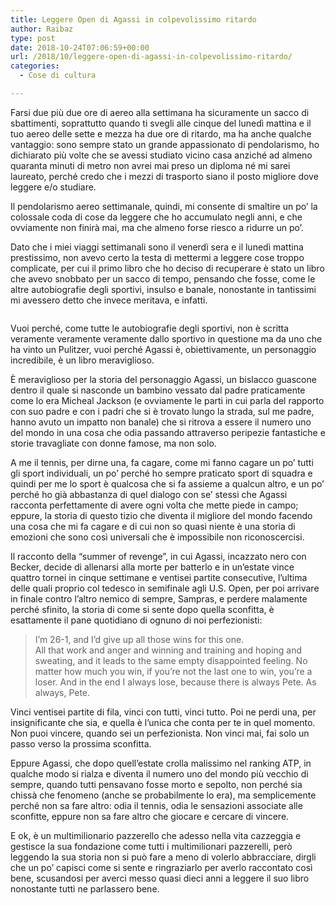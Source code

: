 ```yaml
---
title: Leggere Open di Agassi in colpevolissimo ritardo
author: Raibaz
type: post
date: 2018-10-24T07:06:59+00:00
url: /2018/10/leggere-open-di-agassi-in-colpevolissimo-ritardo/
categories:
  - Cose di cultura

---
```

Farsi due più due ore di aereo alla settimana ha sicuramente un sacco di sbattimenti, soprattutto quando ti svegli alle cinque del lunedì mattina e il tuo aereo delle sette e mezza ha due ore di ritardo, ma ha anche qualche vantaggio: sono sempre stato un grande appassionato di pendolarismo, ho dichiarato più volte che se avessi studiato vicino casa anziché ad almeno quaranta minuti di metro non avrei mai preso un diploma né mi sarei laureato, perché credo che i mezzi di trasporto siano il posto migliore dove leggere e/o studiare.

Il pendolarismo aereo settimanale, quindi, mi consente di smaltire un po&#8217; la colossale coda di cose da leggere che ho accumulato negli anni, e che ovviamente non finirà mai, ma che almeno forse riesco a ridurre un po&#8217;.

Dato che i miei viaggi settimanali sono il venerdì sera e il lunedì mattina prestissimo, non avevo certo la testa di mettermi a leggere cose troppo complicate, per cui il primo libro che ho deciso di recuperare è stato un libro che avevo snobbato per un sacco di tempo, pensando che fosse, come le altre autobiografie degli sportivi, insulso e banale, nonostante in tantissimi mi avessero detto che invece meritava, e infatti.

<div class="wp-block-image">
  <figure class="aligncenter"><img src="https://raibaz.it/wp-content/uploads/2018/10/517OYIpscfL._SX322_BO1204203200_.jpg" alt="" class="wp-image-79" srcset="https://www.raibaz.it/wp-content/uploads/2018/10/517OYIpscfL._SX322_BO1204203200_.jpg 324w, https://www.raibaz.it/wp-content/uploads/2018/10/517OYIpscfL._SX322_BO1204203200_-195x300.jpg 195w" sizes="(max-width: 324px) 100vw, 324px" /></figure>
</div>

Vuoi perché, come tutte le autobiografie degli sportivi, non è scritta veramente veramente veramente dallo sportivo in questione ma da uno che ha vinto un Pulitzer, vuoi perché Agassi è, obiettivamente, un personaggio incredibile, è un libro meraviglioso.

È meraviglioso per la storia del personaggio Agassi, un bislacco guascone dentro il quale si nasconde un bambino vessato dal padre praticamente come lo era Micheal Jackson (e ovviamente le parti in cui parla del rapporto con suo padre e con i padri che si è trovato lungo la strada, sul me padre, hanno avuto un impatto non banale) che si ritrova a essere il numero uno del mondo in una cosa che odia passando attraverso peripezie fantastiche e storie travagliate con donne famose, ma non solo.

A me il tennis, per dirne una, fa cagare, come mi fanno cagare un po&#8217; tutti gli sport individuali, un po&#8217; perché ho sempre praticato sport di squadra e quindi per me lo sport è qualcosa che si fa assieme a qualcun altro, e un po&#8217; perché ho già abbastanza di quel dialogo con se&#8217; stessi che Agassi racconta perfettamente di avere ogni volta che mette piede in campo; eppure, la storia di questo tizio che diventa il migliore del mondo facendo una cosa che mi fa cagare e di cui non so quasi niente è una storia di emozioni che sono così universali che è impossibile non riconoscercisi.

Il racconto della &#8220;summer of revenge&#8221;, in cui Agassi, incazzato nero con Becker, decide di allenarsi alla morte per batterlo e in un&#8217;estate vince quattro tornei in cinque settimane e ventisei partite consecutive, l&#8217;ultima delle quali proprio col tedesco in semifinale agli U.S. Open, per poi arrivare in finale contro l&#8217;altro nemico di sempre, Sampras, e perdere malamente perché sfinito, la storia di come si sente dopo quella sconfitta, è esattamente il pane quotidiano di ognuno di noi perfezionisti:

<blockquote class="wp-block-quote">
  <p>
    I’m 26-1, and I’d give up all those wins for this one.<br />All that work and anger and winning and training and hoping and sweating, and it leads to the same empty disappointed feeling. No matter how much you win, if you’re not the last one to win, you’re a loser. And in the end I always lose, because there is always Pete. As always, Pete.
  </p>
</blockquote>

Vinci ventisei partite di fila, vinci con tutti, vinci tutto. Poi ne perdi una, per insignificante che sia, e quella è l&#8217;unica che conta per te in quel momento. Non puoi vincere, quando sei un perfezionista. Non vinci mai, fai solo un passo verso la prossima sconfitta.

Eppure Agassi, che dopo quell&#8217;estate crolla malissimo nel ranking ATP, in qualche modo si rialza e diventa il numero uno del mondo più vecchio di sempre, quando tutti pensavano fosse morto e sepolto, non perché sia chissà che fenomeno (anche se probabilmente lo era), ma semplicemente perché non sa fare altro: odia il tennis, odia le sensazioni associate alle sconfitte, eppure non sa fare altro che giocare e cercare di vincere.

E ok, è un multimilionario pazzerello che adesso nella vita cazzeggia e gestisce la sua fondazione come tutti i multimilionari pazzerelli, però leggendo la sua storia non si può fare a meno di volerlo abbracciare, dirgli che un po&#8217; capisci come si sente e ringraziarlo per averlo raccontato così bene, scusandosi per averci messo quasi dieci anni a leggere il suo libro nonostante tutti ne parlassero bene.